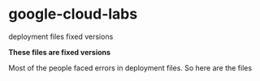 # google-cloud-labs 
deployment files fixed versions

<b>These files are fixed versions</b>
<p>Most of the people faced errors in deployment files. So here are the files </p>
